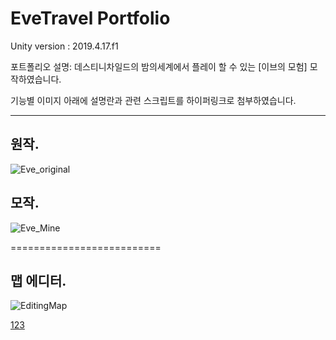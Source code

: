  EveTravel Portfolio
==========================
<a name="top"></a>
Unity version : 2019.4.17.f1

포트폴리오 설명: 
데스티니차일드의 밤의세계에서 플레이 할 수 있는 [이브의 모험] 모작하였습니다.

기능별 이미지 아래에 설명란과 관련 스크립트를 하이퍼링크로 첨부하였습니다.
<p>
<p>
  <p>
    <p>
<hr/>

## 원작.

![Eve_original](https://user-images.githubusercontent.com/51247612/109377765-c4048400-7910-11eb-8cb0-3391fe3fc96a.gif)

## 모작.

![Eve_Mine](https://user-images.githubusercontent.com/51247612/109382834-1e5c0f80-7926-11eb-91a4-4c4e1337f991.gif)

==========================
## 맵 에디터.


![EditingMap](https://user-images.githubusercontent.com/51247612/109381449-e355de00-791d-11eb-9fce-bfa4ccc34b34.gif)


<a href="#top">123</a>
